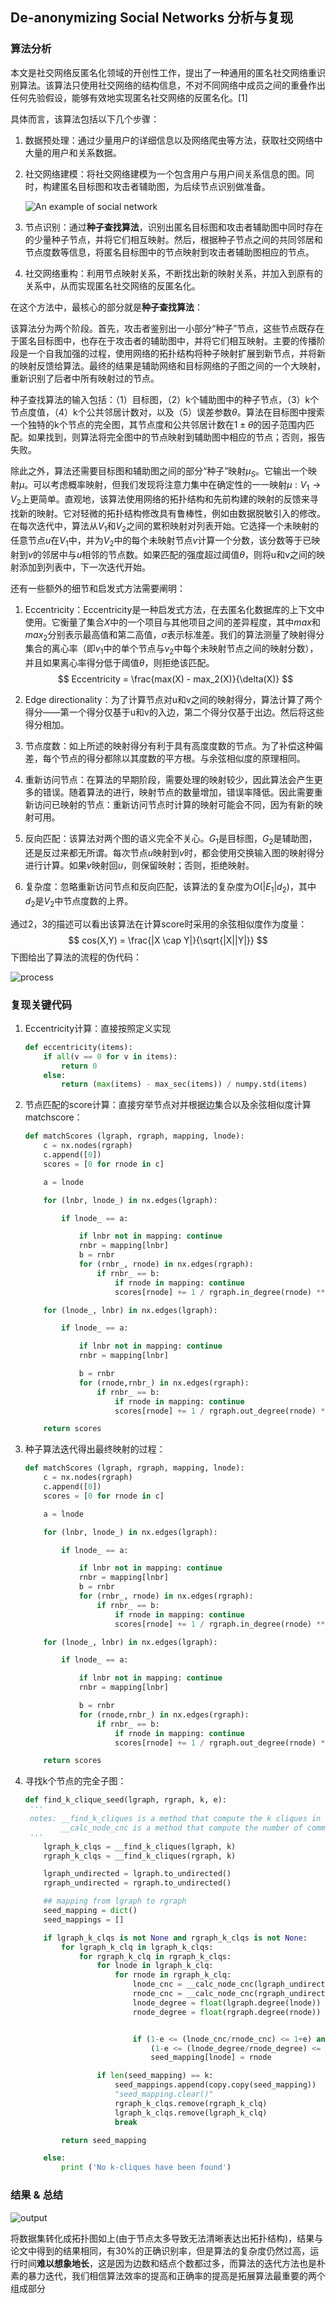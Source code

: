 ## De-anonymizing Social Networks 分析与复现

### 算法分析

本文是社交网络反匿名化领域的开创性工作，提出了一种通用的匿名社交网络重识别算法。该算法只使用社交网络的结构信息，不对不同网络中成员之间的重叠作出任何先验假设，能够有效地实现匿名社交网络的反匿名化。[1]

具体而言，该算法包括以下几个步骤：

1. 数据预处理：通过少量用户的详细信息以及网络爬虫等方法，获取社交网络中大量的用户和关系数据。

2. 社交网络建模：将社交网络建模为一个包含用户与用户间关系信息的图。同时，构建匿名目标图和攻击者辅助图，为后续节点识别做准备。

   ![An example of social network](./assets/map.png)

3. 节点识别：通过**种子查找算法**，识别出匿名目标图和攻击者辅助图中同时存在的少量种子节点，并将它们相互映射。然后，根据种子节点之间的共同邻居和节点度数等信息，将匿名目标图中的节点映射到攻击者辅助图相应的节点。

4. 社交网络重构：利用节点映射关系，不断找出新的映射关系，并加入到原有的关系中，从而实现匿名社交网络的反匿名化。

在这个方法中，最核心的部分就是**种子查找算法**：

该算法分为两个阶段。首先，攻击者鉴别出一小部分“种子”节点，这些节点既存在于匿名目标图中，也存在于攻击者的辅助图中，并将它们相互映射。主要的传播阶段是一个自我加强的过程，使用网络的拓扑结构将种子映射扩展到新节点，并将新的映射反馈给算法。最终的结果是辅助网络和目标网络的子图之间的一个大映射，重新识别了后者中所有映射过的节点。

种子查找算法的输入包括：（1）目标图，（2）k个辅助图中的种子节点，（3）k个节点度值，（4）k个公共邻居计数对，以及（5）误差参数$\theta$。算法在目标图中搜索一个独特的k个节点的完全图，其节点度和公共邻居计数在$1±\theta$的因子范围内匹配。如果找到，则算法将完全图中的节点映射到辅助图中相应的节点；否则，报告失败。

除此之外，算法还需要目标图和辅助图之间的部分“种子”映射$\mu_S$。它输出一个映射$\mu$。可以考虑概率映射，但我们发现将注意力集中在确定性的一一映射$\mu :V_1→V_2$上更简单。直观地，该算法使用网络的拓扑结构和先前构建的映射的反馈来寻找新的映射。它对轻微的拓扑结构修改具有鲁棒性，例如由数据脱敏引入的修改。在每次迭代中，算法从$V_1$和$V_2$之间的累积映射对列表开始。它选择一个未映射的任意节点$u$在$V_1$中，并为$V_2$中的每个未映射节点$v$计算一个分数，该分数等于已映射到$v$的邻居中与$u$相邻的节点数。如果匹配的强度超过阈值$\theta$，则将u和v之间的映射添加到列表中，下一次迭代开始。

还有一些额外的细节和启发式方法需要阐明：

1. Eccentricity：Eccentricity是一种启发式方法，在去匿名化数据库的上下文中使用。它衡量了集合$X$中的一个项目与其他项目之间的差异程度，其中$max$和$max_2$分别表示最高值和第二高值，$σ$表示标准差。我们的算法测量了映射得分集合的离心率（即$v_1$中的单个节点与$v_2$中每个未映射节点之间的映射分数），并且如果离心率得分低于阈值$\theta$，则拒绝该匹配。
   $$
   Eccentricity = \frac{max(X) - max_2(X)}{\delta(X)}
   $$
   
2. Edge directionality：为了计算节点对u和v之间的映射得分，算法计算了两个得分——第一个得分仅基于u和v的入边，第二个得分仅基于出边。然后将这些得分相加。

3. 节点度数：如上所述的映射得分有利于具有高度度数的节点。为了补偿这种偏差，每个节点的得分都除以其度数的平方根。与余弦相似度的原理相同。

4. 重新访问节点：在算法的早期阶段，需要处理的映射较少，因此算法会产生更多的错误。随着算法的进行，映射节点的数量增加，错误率降低。因此需要重新访问已映射的节点：重新访问节点时计算的映射可能会不同，因为有新的映射可用。

5. 反向匹配：该算法对两个图的语义完全不关心。$G_1$是目标图，$G_2$是辅助图，还是反过来都无所谓。每次节点$u$映射到$v$时，都会使用交换输入图的映射得分进行计算。如果$v$映射回$u$，则保留映射；否则，拒绝映射。

6. 复杂度：忽略重新访问节点和反向匹配，该算法的复杂度为$O(|E_1|d_2)$，其中$d_2$是$V_2$中节点度数的上界。

通过2，3的描述可以看出该算法在计算score时采用的余弦相似度作为度量：
$$
cos(X,Y) = \frac{|X \cap Y|}{\sqrt{|X||Y|}}
$$
下图给出了算法的流程的伪代码：

![process](./assets/process.png)

### 复现关键代码

1. Eccentricity计算：直接按照定义实现

   ```python
   def eccentricity(items):
       if all(v == 0 for v in items):
           return 0
       else:
           return (max(items) - max_sec(items)) / numpy.std(items)
   ```

2. 节点匹配的score计算：直接穷举节点对并根据边集合以及余弦相似度计算matchscore：

   ```python
   def matchScores (lgraph, rgraph, mapping, lnode):
       c = nx.nodes(rgraph)
       c.append([0])
       scores = [0 for rnode in c]
   
       a = lnode
   
       for (lnbr, lnode_) in nx.edges(lgraph):
   
           if lnode_ == a:
   
               if lnbr not in mapping: continue
               rnbr = mapping[lnbr]
               b = rnbr
               for (rnbr_, rnode) in nx.edges(rgraph):
                   if rnbr_ == b:
                       if rnode in mapping: continue
                       scores[rnode] += 1 / rgraph.in_degree(rnode) ** 0.5
   
       for (lnode_, lnbr) in nx.edges(lgraph):
   
           if lnode_ == a:
   
               if lnbr not in mapping: continue
               rnbr = mapping[lnbr]
   
               b = rnbr
               for (rnode,rnbr_) in nx.edges(rgraph):
                   if rnbr_ == b:
                       if rnode in mapping: continue
                       scores[rnode] += 1 / rgraph.out_degree(rnode) ** 0.5
   
       return scores
   ```

3. 种子算法迭代得出最终映射的过程：

   ```python
   def matchScores (lgraph, rgraph, mapping, lnode):
       c = nx.nodes(rgraph)
       c.append([0])
       scores = [0 for rnode in c]
   
       a = lnode
   
       for (lnbr, lnode_) in nx.edges(lgraph):
   
           if lnode_ == a:
   
               if lnbr not in mapping: continue
               rnbr = mapping[lnbr]
               b = rnbr
               for (rnbr_, rnode) in nx.edges(rgraph):
                   if rnbr_ == b:
                       if rnode in mapping: continue
                       scores[rnode] += 1 / rgraph.in_degree(rnode) ** 0.5
   
       for (lnode_, lnbr) in nx.edges(lgraph):
   
           if lnode_ == a:
   
               if lnbr not in mapping: continue
               rnbr = mapping[lnbr]
   
               b = rnbr
               for (rnode,rnbr_) in nx.edges(rgraph):
                   if rnbr_ == b:
                       if rnode in mapping: continue
                       scores[rnode] += 1 / rgraph.out_degree(rnode) ** 0.5
   
       return scores
   ```

4. 寻找k个节点的完全子图：

   ```python
   def find_k_clique_seed(lgraph, rgraph, k, e):
   	'''
   	notes: __find_k_cliques is a method that compute the k cliques in left/right sub map
   		   __calc_node_cnc is a method that compute the number of common neighbours
   	'''
       lgraph_k_clqs = __find_k_cliques(lgraph, k)
       rgraph_k_clqs = __find_k_cliques(rgraph, k)
   
       lgraph_undirected = lgraph.to_undirected()
       rgraph_undirected = rgraph.to_undirected()
   
       ## mapping from lgraph to rgraph
       seed_mapping = dict()
       seed_mappings = []
   
       if lgraph_k_clqs is not None and rgraph_k_clqs is not None:
           for lgraph_k_clq in lgraph_k_clqs:
               for rgraph_k_clq in rgraph_k_clqs:
                   for lnode in lgraph_k_clq:
                       for rnode in rgraph_k_clq:
                           lnode_cnc = __calc_node_cnc(lgraph_undirected, lnode, lgraph_k_clq)
                           rnode_cnc = __calc_node_cnc(rgraph_undirected, rnode, rgraph_k_clq)
                           lnode_degree = float(lgraph.degree(lnode))
                           rnode_degree = float(rgraph.degree(rnode))
   
   
                           if (1-e <= (lnode_cnc/rnode_cnc) <= 1+e) and \
                               (1-e <= (lnode_degree/rnode_degree) <= 1+e):
                               seed_mapping[lnode] = rnode
   
                   if len(seed_mapping) == k:
                       seed_mappings.append(copy.copy(seed_mapping))
                       "seed_mapping.clear()"
                       rgraph_k_clqs.remove(rgraph_k_clq)
                       lgraph_k_clqs.remove(lgraph_k_clq)
                       break
   
           return seed_mapping
   
       else:
           print ('No k-cliques have been found')
   ```

### 结果 & 总结

![output](./assets/output.png)

将数据集转化成拓扑图如上(由于节点太多导致无法清晰表达出拓扑结构)，结果与论文中得到的结果相同，有30%的正确识别率，但是算法的复杂度仍然过高，运行时间**难以想象地长**，这是因为边数和结点个数都过多，而算法的迭代方法也是朴素的暴力迭代，我们相信算法效率的提高和正确率的提高是拓展算法最重要的两个组成部分

